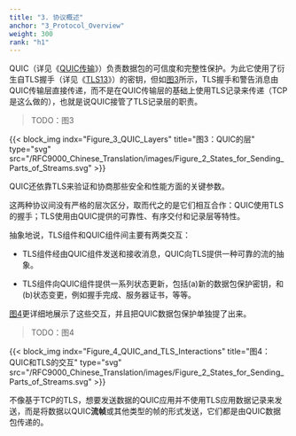 ```yaml
---
title: "3. 协议概述"
anchor: "3_Protocol_Overview"
weight: 300
rank: "h1"
---
```


QUIC（详见《[QUIC传输](../RFC9000_Chinese_Translation)》）负责数据包的可信度和完整性保护。为此它使用了衍生自TLS握手（详见《[TLS13](https://www.rfc-editor.org/info/rfc8446)》）的密钥，但如[图3](#Figure_3_QUIC_Layers)所示，TLS握手和警告消息由QUIC传输层直接传递，而不是在QUIC传输层的基础上使用TLS记录来传递（TCP是这么做的），也就是说QUIC接管了TLS记录层的职责。

> TODO：图3

{{< block_img
indx="Figure_3_QUIC_Layers"
title="图3：QUIC的层"
type="svg"
src="/RFC9000_Chinese_Translation/images/Figure_2_States_for_Sending_Parts_of_Streams.svg" >}}

QUIC还依靠TLS来验证和协商那些安全和性能方面的关键参数。

这两种协议间没有严格的层次区分，取而代之的是它们相互合作：QUIC使用TLS的握手；TLS使用由QUIC提供的可靠性、有序交付和记录层等特性。

抽象地说，TLS组件和QUIC组件间主要有两类交互：

* TLS组件经由QUIC组件发送和接收消息，QUIC向TLS提供一种可靠的流的抽象。

* TLS组件向QUIC组件提供一系列状态更新，包括(a)新的数据包保护密钥，和(b)状态变更，例如握手完成、服务器证书，等等。

[图4](#Figure_4_QUIC_and_TLS_Interactions)更详细地展示了这些交互，并且把QUIC数据包保护单独提了出来。

> TODO：图4

{{< block_img
indx="Figure_4_QUIC_and_TLS_Interactions"
title="图4：QUIC和TLS的交互"
type="svg"
src="/RFC9000_Chinese_Translation/images/Figure_2_States_for_Sending_Parts_of_Streams.svg" >}}

不像基于TCP的TLS，想要发送数据的QUIC应用并不使用TLS应用数据记录来发送，而是将数据以QUIC**流帧**或其他类型的帧的形式发送，它们都是由QUIC数据包传递的。
